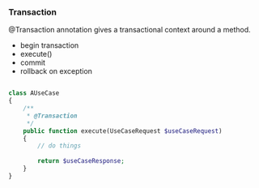 ### Transaction

@Transaction annotation gives a transactional context around a method.

- begin transaction
- execute()
- commit
- rollback on exception

```php

class AUseCase
{
    /**
     * @Transaction
     */
    public function execute(UseCaseRequest $useCaseRequest)
    {
        // do things
        
        return $useCaseResponse;
    }
}
```
